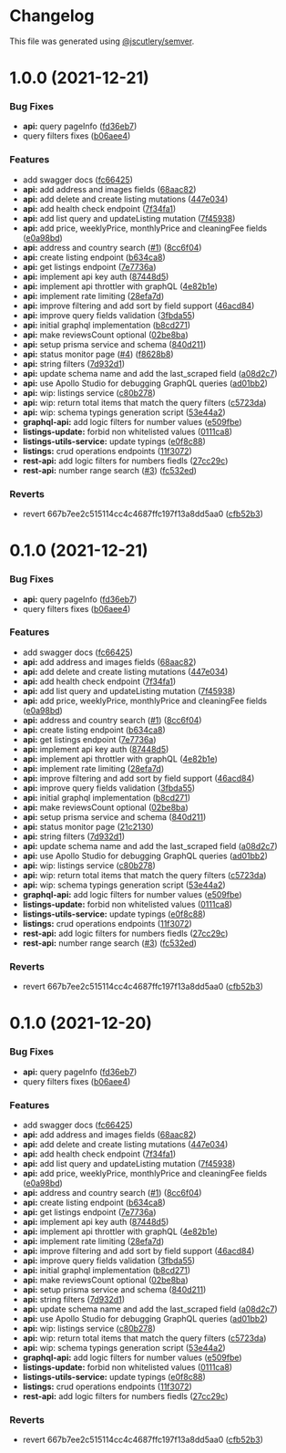 # Changelog

This file was generated using [@jscutlery/semver](https://github.com/jscutlery/semver).

# 1.0.0 (2021-12-21)


### Bug Fixes

* **api:** query pageInfo ([fd36eb7](https://github.com/EikerYejan/airbnb-clone/commit/fd36eb7a350a1c606ce49095be010adb26a9a43c))
* query filters fixes ([b06aee4](https://github.com/EikerYejan/airbnb-clone/commit/b06aee464fb4fe1394de3cffc57142f7d1584dc8))


### Features

* add swagger docs ([fc66425](https://github.com/EikerYejan/airbnb-clone/commit/fc66425864337a54b8ea6bc8aeae3dcbd82f6a97))
* **api:** add address and images fields ([68aac82](https://github.com/EikerYejan/airbnb-clone/commit/68aac82ab8e118bbea4990cebf89eb66b6e2118b))
* **api:** add delete and create listing mutations ([447e034](https://github.com/EikerYejan/airbnb-clone/commit/447e0349904af91db728ca91a4ff6bbd42b2f5a3))
* **api:** add health check endpoint ([7f34fa1](https://github.com/EikerYejan/airbnb-clone/commit/7f34fa1cc59957c614153bcce80cff0ed2e6c625))
* **api:** add list query and updateListing mutation ([7f45938](https://github.com/EikerYejan/airbnb-clone/commit/7f4593800df8fa1737f233f59cedc8582b1e403a))
* **api:** add price, weeklyPrice, monthlyPrice and cleaningFee fields ([e0a98bd](https://github.com/EikerYejan/airbnb-clone/commit/e0a98bdf3609d7807933149b8d4cb808483f7a23))
* **api:** address and country search ([#1](https://github.com/EikerYejan/airbnb-clone/issues/1)) ([8cc6f04](https://github.com/EikerYejan/airbnb-clone/commit/8cc6f0493551472d736939020ebb9470de8c728f))
* **api:** create listing endpoint ([b634ca8](https://github.com/EikerYejan/airbnb-clone/commit/b634ca8138ea81cd3b87988930e915bcaa82fb14))
* **api:** get listings endpoint ([7e7736a](https://github.com/EikerYejan/airbnb-clone/commit/7e7736a8c319460a023dcaf4b9f788ac9fe26d25))
* **api:** implement api key auth ([87448d5](https://github.com/EikerYejan/airbnb-clone/commit/87448d53aa02ce4ebd6b4c26d9b299fd7bd034ec))
* **api:** implement api throttler with graphQL ([4e82b1e](https://github.com/EikerYejan/airbnb-clone/commit/4e82b1ec78403cfa130f59c69035ec36ec1c075c))
* **api:** implement rate limiting ([28efa7d](https://github.com/EikerYejan/airbnb-clone/commit/28efa7d7f6789c55ddddbdf145751278b0e597b1))
* **api:** improve filtering and add sort by field support ([46acd84](https://github.com/EikerYejan/airbnb-clone/commit/46acd8444f1ff3bb556a2e2e350f6e6d916305d3))
* **api:** improve query fields validation ([3fbda55](https://github.com/EikerYejan/airbnb-clone/commit/3fbda5551527fe7bcaad8daee0b9c32116569d08))
* **api:** initial graphql implementation ([b8cd271](https://github.com/EikerYejan/airbnb-clone/commit/b8cd271df2d42c824be1c9fb6811d337612a336f))
* **api:** make reviewsCount optional ([02be8ba](https://github.com/EikerYejan/airbnb-clone/commit/02be8bac4848cb66066772e8646fb76dc5bb7b35))
* **api:** setup prisma service and schema ([840d211](https://github.com/EikerYejan/airbnb-clone/commit/840d211c461d4f6a2ab61af702287c7be1f22417))
* **api:** status monitor page ([#4](https://github.com/EikerYejan/airbnb-clone/issues/4)) ([f8628b8](https://github.com/EikerYejan/airbnb-clone/commit/f8628b8e7517263c8d57f7272f1e23deac68e83f))
* **api:** string filters ([7d932d1](https://github.com/EikerYejan/airbnb-clone/commit/7d932d14497755385775e7d18e8a72ee96eb7532))
* **api:** update schema name and add the last_scraped field ([a08d2c7](https://github.com/EikerYejan/airbnb-clone/commit/a08d2c7e4345c6af0067905d9630ccc443866a24))
* **api:** use Apollo Studio for debugging GraphQL queries ([ad01bb2](https://github.com/EikerYejan/airbnb-clone/commit/ad01bb224255644e91204d9a6458615f4a5f7972))
* **api:** wip: listings service ([c80b278](https://github.com/EikerYejan/airbnb-clone/commit/c80b2787b0f141bc9ad7cd20d9ee40d4ead88c41))
* **api:** wip: return total items that match the query filters ([c5723da](https://github.com/EikerYejan/airbnb-clone/commit/c5723daa750db9bbac3a558fe049b02120023c69))
* **api:** wip: schema typings generation script ([53e44a2](https://github.com/EikerYejan/airbnb-clone/commit/53e44a2e3ccae0a4c4324f1c5e00b09683ce9d7b))
* **graphql-api:** add logic filters for number values ([e509fbe](https://github.com/EikerYejan/airbnb-clone/commit/e509fbee0b2782835db7406d0e92236fa7a500fa))
* **listings-update:** forbid non whitelisted values ([0111ca8](https://github.com/EikerYejan/airbnb-clone/commit/0111ca80713542044fdd3c07aaba08074c4a2d88))
* **listings-utils-service:** update typings ([e0f8c88](https://github.com/EikerYejan/airbnb-clone/commit/e0f8c8831bf263e8783f95bc9bd1861766403fe4))
* **listings:** crud operations endpoints ([11f3072](https://github.com/EikerYejan/airbnb-clone/commit/11f30722d9139eb1605087dd15bd9268798f432d))
* **rest-api:** add logic filters for numbers fiedls ([27cc29c](https://github.com/EikerYejan/airbnb-clone/commit/27cc29c0eaa9847422a1b43a52a0c2378b2086ac))
* **rest-api:** number range search ([#3](https://github.com/EikerYejan/airbnb-clone/issues/3)) ([fc532ed](https://github.com/EikerYejan/airbnb-clone/commit/fc532ed630f6c41b5c8344c6bc76f7f4930446bb))


### Reverts

* revert 667b7ee2c515114cc4c4687ffc197f13a8dd5aa0 ([cfb52b3](https://github.com/EikerYejan/airbnb-clone/commit/cfb52b3644afd7f1dea8c4d67ed9daf4121eb784))



# 0.1.0 (2021-12-21)


### Bug Fixes

* **api:** query pageInfo ([fd36eb7](https://github.com/EikerYejan/airbnb-clone/commit/fd36eb7a350a1c606ce49095be010adb26a9a43c))
* query filters fixes ([b06aee4](https://github.com/EikerYejan/airbnb-clone/commit/b06aee464fb4fe1394de3cffc57142f7d1584dc8))


### Features

* add swagger docs ([fc66425](https://github.com/EikerYejan/airbnb-clone/commit/fc66425864337a54b8ea6bc8aeae3dcbd82f6a97))
* **api:** add address and images fields ([68aac82](https://github.com/EikerYejan/airbnb-clone/commit/68aac82ab8e118bbea4990cebf89eb66b6e2118b))
* **api:** add delete and create listing mutations ([447e034](https://github.com/EikerYejan/airbnb-clone/commit/447e0349904af91db728ca91a4ff6bbd42b2f5a3))
* **api:** add health check endpoint ([7f34fa1](https://github.com/EikerYejan/airbnb-clone/commit/7f34fa1cc59957c614153bcce80cff0ed2e6c625))
* **api:** add list query and updateListing mutation ([7f45938](https://github.com/EikerYejan/airbnb-clone/commit/7f4593800df8fa1737f233f59cedc8582b1e403a))
* **api:** add price, weeklyPrice, monthlyPrice and cleaningFee fields ([e0a98bd](https://github.com/EikerYejan/airbnb-clone/commit/e0a98bdf3609d7807933149b8d4cb808483f7a23))
* **api:** address and country search ([#1](https://github.com/EikerYejan/airbnb-clone/issues/1)) ([8cc6f04](https://github.com/EikerYejan/airbnb-clone/commit/8cc6f0493551472d736939020ebb9470de8c728f))
* **api:** create listing endpoint ([b634ca8](https://github.com/EikerYejan/airbnb-clone/commit/b634ca8138ea81cd3b87988930e915bcaa82fb14))
* **api:** get listings endpoint ([7e7736a](https://github.com/EikerYejan/airbnb-clone/commit/7e7736a8c319460a023dcaf4b9f788ac9fe26d25))
* **api:** implement api key auth ([87448d5](https://github.com/EikerYejan/airbnb-clone/commit/87448d53aa02ce4ebd6b4c26d9b299fd7bd034ec))
* **api:** implement api throttler with graphQL ([4e82b1e](https://github.com/EikerYejan/airbnb-clone/commit/4e82b1ec78403cfa130f59c69035ec36ec1c075c))
* **api:** implement rate limiting ([28efa7d](https://github.com/EikerYejan/airbnb-clone/commit/28efa7d7f6789c55ddddbdf145751278b0e597b1))
* **api:** improve filtering and add sort by field support ([46acd84](https://github.com/EikerYejan/airbnb-clone/commit/46acd8444f1ff3bb556a2e2e350f6e6d916305d3))
* **api:** improve query fields validation ([3fbda55](https://github.com/EikerYejan/airbnb-clone/commit/3fbda5551527fe7bcaad8daee0b9c32116569d08))
* **api:** initial graphql implementation ([b8cd271](https://github.com/EikerYejan/airbnb-clone/commit/b8cd271df2d42c824be1c9fb6811d337612a336f))
* **api:** make reviewsCount optional ([02be8ba](https://github.com/EikerYejan/airbnb-clone/commit/02be8bac4848cb66066772e8646fb76dc5bb7b35))
* **api:** setup prisma service and schema ([840d211](https://github.com/EikerYejan/airbnb-clone/commit/840d211c461d4f6a2ab61af702287c7be1f22417))
* **api:** status monitor page ([21c2130](https://github.com/EikerYejan/airbnb-clone/commit/21c2130b9878c808702143167d3e14391422c8af))
* **api:** string filters ([7d932d1](https://github.com/EikerYejan/airbnb-clone/commit/7d932d14497755385775e7d18e8a72ee96eb7532))
* **api:** update schema name and add the last_scraped field ([a08d2c7](https://github.com/EikerYejan/airbnb-clone/commit/a08d2c7e4345c6af0067905d9630ccc443866a24))
* **api:** use Apollo Studio for debugging GraphQL queries ([ad01bb2](https://github.com/EikerYejan/airbnb-clone/commit/ad01bb224255644e91204d9a6458615f4a5f7972))
* **api:** wip: listings service ([c80b278](https://github.com/EikerYejan/airbnb-clone/commit/c80b2787b0f141bc9ad7cd20d9ee40d4ead88c41))
* **api:** wip: return total items that match the query filters ([c5723da](https://github.com/EikerYejan/airbnb-clone/commit/c5723daa750db9bbac3a558fe049b02120023c69))
* **api:** wip: schema typings generation script ([53e44a2](https://github.com/EikerYejan/airbnb-clone/commit/53e44a2e3ccae0a4c4324f1c5e00b09683ce9d7b))
* **graphql-api:** add logic filters for number values ([e509fbe](https://github.com/EikerYejan/airbnb-clone/commit/e509fbee0b2782835db7406d0e92236fa7a500fa))
* **listings-update:** forbid non whitelisted values ([0111ca8](https://github.com/EikerYejan/airbnb-clone/commit/0111ca80713542044fdd3c07aaba08074c4a2d88))
* **listings-utils-service:** update typings ([e0f8c88](https://github.com/EikerYejan/airbnb-clone/commit/e0f8c8831bf263e8783f95bc9bd1861766403fe4))
* **listings:** crud operations endpoints ([11f3072](https://github.com/EikerYejan/airbnb-clone/commit/11f30722d9139eb1605087dd15bd9268798f432d))
* **rest-api:** add logic filters for numbers fiedls ([27cc29c](https://github.com/EikerYejan/airbnb-clone/commit/27cc29c0eaa9847422a1b43a52a0c2378b2086ac))
* **rest-api:** number range search ([#3](https://github.com/EikerYejan/airbnb-clone/issues/3)) ([fc532ed](https://github.com/EikerYejan/airbnb-clone/commit/fc532ed630f6c41b5c8344c6bc76f7f4930446bb))


### Reverts

* revert 667b7ee2c515114cc4c4687ffc197f13a8dd5aa0 ([cfb52b3](https://github.com/EikerYejan/airbnb-clone/commit/cfb52b3644afd7f1dea8c4d67ed9daf4121eb784))



# 0.1.0 (2021-12-20)


### Bug Fixes

* **api:** query pageInfo ([fd36eb7](https://github.com/EikerYejan/airbnb-clone/commit/fd36eb7a350a1c606ce49095be010adb26a9a43c))
* query filters fixes ([b06aee4](https://github.com/EikerYejan/airbnb-clone/commit/b06aee464fb4fe1394de3cffc57142f7d1584dc8))


### Features

* add swagger docs ([fc66425](https://github.com/EikerYejan/airbnb-clone/commit/fc66425864337a54b8ea6bc8aeae3dcbd82f6a97))
* **api:** add address and images fields ([68aac82](https://github.com/EikerYejan/airbnb-clone/commit/68aac82ab8e118bbea4990cebf89eb66b6e2118b))
* **api:** add delete and create listing mutations ([447e034](https://github.com/EikerYejan/airbnb-clone/commit/447e0349904af91db728ca91a4ff6bbd42b2f5a3))
* **api:** add health check endpoint ([7f34fa1](https://github.com/EikerYejan/airbnb-clone/commit/7f34fa1cc59957c614153bcce80cff0ed2e6c625))
* **api:** add list query and updateListing mutation ([7f45938](https://github.com/EikerYejan/airbnb-clone/commit/7f4593800df8fa1737f233f59cedc8582b1e403a))
* **api:** add price, weeklyPrice, monthlyPrice and cleaningFee fields ([e0a98bd](https://github.com/EikerYejan/airbnb-clone/commit/e0a98bdf3609d7807933149b8d4cb808483f7a23))
* **api:** address and country search ([#1](https://github.com/EikerYejan/airbnb-clone/issues/1)) ([8cc6f04](https://github.com/EikerYejan/airbnb-clone/commit/8cc6f0493551472d736939020ebb9470de8c728f))
* **api:** create listing endpoint ([b634ca8](https://github.com/EikerYejan/airbnb-clone/commit/b634ca8138ea81cd3b87988930e915bcaa82fb14))
* **api:** get listings endpoint ([7e7736a](https://github.com/EikerYejan/airbnb-clone/commit/7e7736a8c319460a023dcaf4b9f788ac9fe26d25))
* **api:** implement api key auth ([87448d5](https://github.com/EikerYejan/airbnb-clone/commit/87448d53aa02ce4ebd6b4c26d9b299fd7bd034ec))
* **api:** implement api throttler with graphQL ([4e82b1e](https://github.com/EikerYejan/airbnb-clone/commit/4e82b1ec78403cfa130f59c69035ec36ec1c075c))
* **api:** implement rate limiting ([28efa7d](https://github.com/EikerYejan/airbnb-clone/commit/28efa7d7f6789c55ddddbdf145751278b0e597b1))
* **api:** improve filtering and add sort by field support ([46acd84](https://github.com/EikerYejan/airbnb-clone/commit/46acd8444f1ff3bb556a2e2e350f6e6d916305d3))
* **api:** improve query fields validation ([3fbda55](https://github.com/EikerYejan/airbnb-clone/commit/3fbda5551527fe7bcaad8daee0b9c32116569d08))
* **api:** initial graphql implementation ([b8cd271](https://github.com/EikerYejan/airbnb-clone/commit/b8cd271df2d42c824be1c9fb6811d337612a336f))
* **api:** make reviewsCount optional ([02be8ba](https://github.com/EikerYejan/airbnb-clone/commit/02be8bac4848cb66066772e8646fb76dc5bb7b35))
* **api:** setup prisma service and schema ([840d211](https://github.com/EikerYejan/airbnb-clone/commit/840d211c461d4f6a2ab61af702287c7be1f22417))
* **api:** string filters ([7d932d1](https://github.com/EikerYejan/airbnb-clone/commit/7d932d14497755385775e7d18e8a72ee96eb7532))
* **api:** update schema name and add the last_scraped field ([a08d2c7](https://github.com/EikerYejan/airbnb-clone/commit/a08d2c7e4345c6af0067905d9630ccc443866a24))
* **api:** use Apollo Studio for debugging GraphQL queries ([ad01bb2](https://github.com/EikerYejan/airbnb-clone/commit/ad01bb224255644e91204d9a6458615f4a5f7972))
* **api:** wip: listings service ([c80b278](https://github.com/EikerYejan/airbnb-clone/commit/c80b2787b0f141bc9ad7cd20d9ee40d4ead88c41))
* **api:** wip: return total items that match the query filters ([c5723da](https://github.com/EikerYejan/airbnb-clone/commit/c5723daa750db9bbac3a558fe049b02120023c69))
* **api:** wip: schema typings generation script ([53e44a2](https://github.com/EikerYejan/airbnb-clone/commit/53e44a2e3ccae0a4c4324f1c5e00b09683ce9d7b))
* **graphql-api:** add logic filters for number values ([e509fbe](https://github.com/EikerYejan/airbnb-clone/commit/e509fbee0b2782835db7406d0e92236fa7a500fa))
* **listings-update:** forbid non whitelisted values ([0111ca8](https://github.com/EikerYejan/airbnb-clone/commit/0111ca80713542044fdd3c07aaba08074c4a2d88))
* **listings-utils-service:** update typings ([e0f8c88](https://github.com/EikerYejan/airbnb-clone/commit/e0f8c8831bf263e8783f95bc9bd1861766403fe4))
* **listings:** crud operations endpoints ([11f3072](https://github.com/EikerYejan/airbnb-clone/commit/11f30722d9139eb1605087dd15bd9268798f432d))
* **rest-api:** add logic filters for numbers fiedls ([27cc29c](https://github.com/EikerYejan/airbnb-clone/commit/27cc29c0eaa9847422a1b43a52a0c2378b2086ac))


### Reverts

* revert 667b7ee2c515114cc4c4687ffc197f13a8dd5aa0 ([cfb52b3](https://github.com/EikerYejan/airbnb-clone/commit/cfb52b3644afd7f1dea8c4d67ed9daf4121eb784))
